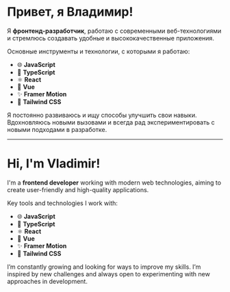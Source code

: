 # Привет, я Владимир!

Я **фронтенд-разработчик**, работаю с современными веб-технологиями и стремлюсь создавать удобные и высококачественные приложения.

Основные инструменты и технологии, с которыми я работаю:

- 🌐 **JavaScript**
- 🔧 **TypeScript**
- ⚛️ **React**
- 🔄 **Vue**
- ✨ **Framer Motion**
- 🎨 **Tailwind CSS**

Я постоянно развиваюсь и ищу способы улучшить свои навыки. Вдохновляюсь новыми вызовами и всегда рад экспериментировать с новыми подходами в разработке.

---

# Hi, I'm Vladimir!

I'm a **frontend developer** working with modern web technologies, aiming to create user-friendly and high-quality applications.

Key tools and technologies I work with:

- 🌐 **JavaScript**
- 🔧 **TypeScript**
- ⚛️ **React**
- 🔄 **Vue**
- ✨ **Framer Motion**
- 🎨 **Tailwind CSS**

I’m constantly growing and looking for ways to improve my skills. I’m inspired by new challenges and always open to experimenting with new approaches in development.
